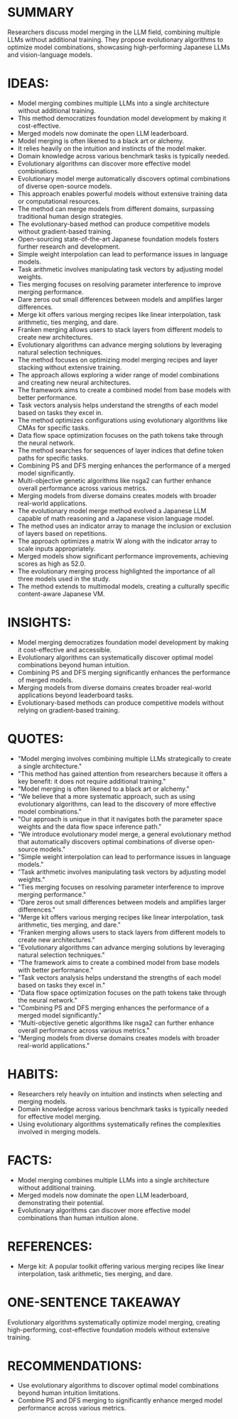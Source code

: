 # SUMMARY
Researchers discuss model merging in the LLM field, combining multiple LLMs without additional training. They propose evolutionary algorithms to optimize model combinations, showcasing high-performing Japanese LLMs and vision-language models.

# IDEAS:
- Model merging combines multiple LLMs into a single architecture without additional training.
- This method democratizes foundation model development by making it cost-effective.
- Merged models now dominate the open LLM leaderboard.
- Model merging is often likened to a black art or alchemy.
- It relies heavily on the intuition and instincts of the model maker.
- Domain knowledge across various benchmark tasks is typically needed.
- Evolutionary algorithms can discover more effective model combinations.
- Evolutionary model merge automatically discovers optimal combinations of diverse open-source models.
- This approach enables powerful models without extensive training data or computational resources.
- The method can merge models from different domains, surpassing traditional human design strategies.
- The evolutionary-based method can produce competitive models without gradient-based training.
- Open-sourcing state-of-the-art Japanese foundation models fosters further research and development.
- Simple weight interpolation can lead to performance issues in language models.
- Task arithmetic involves manipulating task vectors by adjusting model weights.
- Ties merging focuses on resolving parameter interference to improve merging performance.
- Dare zeros out small differences between models and amplifies larger differences.
- Merge kit offers various merging recipes like linear interpolation, task arithmetic, ties merging, and dare.
- Franken merging allows users to stack layers from different models to create new architectures.
- Evolutionary algorithms can advance merging solutions by leveraging natural selection techniques.
- The method focuses on optimizing model merging recipes and layer stacking without extensive training.
- The approach allows exploring a wider range of model combinations and creating new neural architectures.
- The framework aims to create a combined model from base models with better performance.
- Task vectors analysis helps understand the strengths of each model based on tasks they excel in.
- The method optimizes configurations using evolutionary algorithms like CMAs for specific tasks.
- Data flow space optimization focuses on the path tokens take through the neural network.
- The method searches for sequences of layer indices that define token paths for specific tasks.
- Combining PS and DFS merging enhances the performance of a merged model significantly.
- Multi-objective genetic algorithms like nsga2 can further enhance overall performance across various metrics.
- Merging models from diverse domains creates models with broader real-world applications.
- The evolutionary model merge method evolved a Japanese LLM capable of math reasoning and a Japanese vision language model.
- The method uses an indicator array to manage the inclusion or exclusion of layers based on repetitions.
- The approach optimizes a matrix W along with the indicator array to scale inputs appropriately.
- Merged models show significant performance improvements, achieving scores as high as 52.0.
- The evolutionary merging process highlighted the importance of all three models used in the study.
- The method extends to multimodal models, creating a culturally specific content-aware Japanese VM.

# INSIGHTS:
- Model merging democratizes foundation model development by making it cost-effective and accessible.
- Evolutionary algorithms can systematically discover optimal model combinations beyond human intuition.
- Combining PS and DFS merging significantly enhances the performance of merged models.
- Merging models from diverse domains creates broader real-world applications beyond leaderboard tasks.
- Evolutionary-based methods can produce competitive models without relying on gradient-based training.

# QUOTES:
- "Model merging involves combining multiple LLMs strategically to create a single architecture."
- "This method has gained attention from researchers because it offers a key benefit: it does not require additional training."
- "Model merging is often likened to a black art or alchemy."
- "We believe that a more systematic approach, such as using evolutionary algorithms, can lead to the discovery of more effective model combinations."
- "Our approach is unique in that it navigates both the parameter space weights and the data flow space inference path."
- "We introduce evolutionary model merge, a general evolutionary method that automatically discovers optimal combinations of diverse open-source models."
- "Simple weight interpolation can lead to performance issues in language models."
- "Task arithmetic involves manipulating task vectors by adjusting model weights."
- "Ties merging focuses on resolving parameter interference to improve merging performance."
- "Dare zeros out small differences between models and amplifies larger differences."
- "Merge kit offers various merging recipes like linear interpolation, task arithmetic, ties merging, and dare."
- "Franken merging allows users to stack layers from different models to create new architectures."
- "Evolutionary algorithms can advance merging solutions by leveraging natural selection techniques."
- "The framework aims to create a combined model from base models with better performance."
- "Task vectors analysis helps understand the strengths of each model based on tasks they excel in."
- "Data flow space optimization focuses on the path tokens take through the neural network."
- "Combining PS and DFS merging enhances the performance of a merged model significantly."
- "Multi-objective genetic algorithms like nsga2 can further enhance overall performance across various metrics."
- "Merging models from diverse domains creates models with broader real-world applications."

# HABITS:
- Researchers rely heavily on intuition and instincts when selecting and merging models.
- Domain knowledge across various benchmark tasks is typically needed for effective model merging.
- Using evolutionary algorithms systematically refines the complexities involved in merging models.

# FACTS:
- Model merging combines multiple LLMs into a single architecture without additional training.
- Merged models now dominate the open LLM leaderboard, demonstrating their potential.
- Evolutionary algorithms can discover more effective model combinations than human intuition alone.

# REFERENCES:
- Merge kit: A popular toolkit offering various merging recipes like linear interpolation, task arithmetic, ties merging, and dare.

# ONE-SENTENCE TAKEAWAY
Evolutionary algorithms systematically optimize model merging, creating high-performing, cost-effective foundation models without extensive training.

# RECOMMENDATIONS:
- Use evolutionary algorithms to discover optimal model combinations beyond human intuition limitations.
- Combine PS and DFS merging to significantly enhance merged model performance across various metrics.
